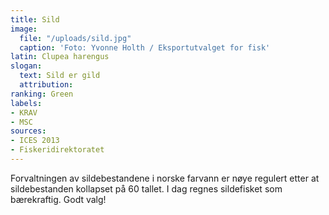 ```yaml
---
title: Sild
image:
  file: "/uploads/sild.jpg"
  caption: 'Foto: Yvonne Holth / Eksportutvalget for fisk'
latin: Clupea harengus
slogan: 
  text: Sild er gild
  attribution: 
ranking: Green
labels:
- KRAV
- MSC
sources:
- ICES 2013
- Fiskeridirektoratet
---
```


Forvaltningen av sildebestandene i norske farvann er nøye regulert etter at sildebestanden kollapset på 60 tallet. I dag regnes sildefisket som bærekraftig. Godt valg!